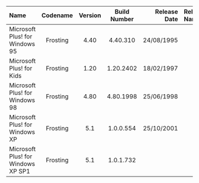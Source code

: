 | Name                                                   | Codename          | Version | Build Number      | Release Date | Release Name                                             |
| :----------------------------------------------------- | :---------------: | :-----: | :---------------: | -----------: | :------------------------------------------------------- |
| Microsoft Plus! for Windows 95                         | Frosting          | 4.40    | 4.40.310          |  24/08/1995  |                                                          |
| Microsoft Plus! for Kids	                             | Frosting          | 1.20    | 1.20.2402         |  18/02/1997  |                                                          |
| Microsoft Plus! for Windows 98                         | Frosting          | 4.80    | 4.80.1998         |  25/06/1998  |                                                          |
| Microsoft Plus! for Windows XP                         | Frosting          | 5.1     | 1.0.0.554         |  25/10/2001  |                                                          |
| Microsoft Plus! for Windows XP SP1                     | Frosting          | 5.1     | 1.0.1.732         |              |                                                          |